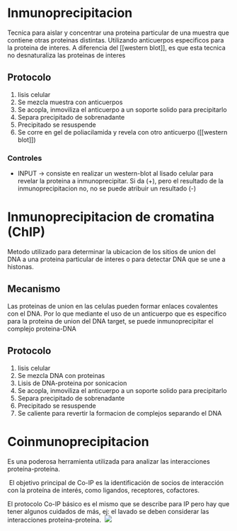 # Inmunoprecipitacion

Tecnica para aislar y concentrar una proteina particular de una muestra que contiene otras proteinas distintas. Utilizando anticuerpos especificos para la proteina de interes.
A diferencia del [[western blot]], es que esta tecnica no desnaturaliza las proteinas de interes

## Protocolo

1. lisis celular
1. Se mezcla muestra con anticuerpos
2. Se acopla, inmoviliza el anticuerpo a un soporte solido para precipitarlo
3. Separa precipitado de sobrenadante
4. Precipitado se resuspende
5. Se corre en gel de poliacilamida y revela con otro anticuerpo ([[western blot]])

### Controles

- INPUT → consiste en realizar un western-blot al lisado celular para revelar la proteina a inmunoprecipitar. Si da (+), pero el resultado de la inmunoprecipitacion no, no se puede atribuir un resultado (-)

# Inmunoprecipitacion de cromatina (ChIP)

Metodo utilizado para determinar la ubicacion de los sitios de union del DNA a una proteina particular de interes o para detectar DNA que se une a histonas.

## Mecanismo

Las proteinas de union en las celulas pueden formar enlaces covalentes con el DNA. Por lo que mediante el uso de un anticuerpo que es especifico para la proteina de union del DNA target, se puede inmunoprecipitar el complejo proteina-DNA

## Protocolo

1. lisis celular
1. Se mezcla DNA con proteinas
2. Lisis de DNA-proteina por sonicacion
3. Se acopla, inmoviliza el anticuerpo a un soporte solido para precipitarlo
4. Separa precipitado de sobrenadante
5. Precipitado se resuspende
6. Se caliente para revertir la formacion de complejos separando el DNA

# Coinmunoprecipitacion

Es una poderosa herramienta utilizada para analizar las interacciones proteína-proteína.

 El objetivo principal de Co-IP es la identificación de socios de interacción con la proteína de interés, como ligandos, receptores, cofactores.

El protocolo Co-IP básico es el mismo que se describe para IP pero hay que tener algunos cuidados de más, ej: el lavado se deben considerar las interacciones proteína-proteína. 
![](https://i.imgur.com/P8d75Oo.png)

